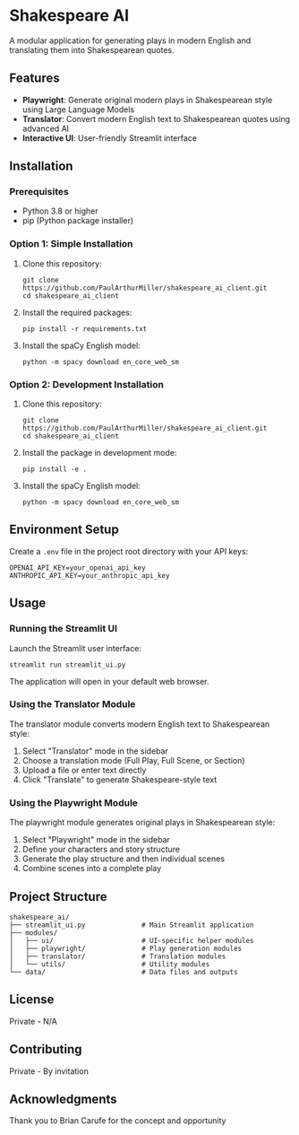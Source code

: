# Shakespeare AI

A modular application for generating plays in modern English and translating them into Shakespearean quotes.

## Features

- **Playwright**: Generate original modern plays in Shakespearean style using Large Language Models
- **Translator**: Convert modern English text to Shakespearean quotes using advanced AI
- **Interactive UI**: User-friendly Streamlit interface

## Installation

### Prerequisites

- Python 3.8 or higher
- pip (Python package installer)

### Option 1: Simple Installation

1. Clone this repository:
   ```
   git clone https://github.com/PaulArthurMiller/shakespeare_ai_client.git
   cd shakespeare_ai_client
   ```

2. Install the required packages:
   ```
   pip install -r requirements.txt
   ```

3. Install the spaCy English model:
   ```
   python -m spacy download en_core_web_sm
   ```

### Option 2: Development Installation

1. Clone this repository:
   ```
   git clone https://github.com/PaulArthurMiller/shakespeare_ai_client.git
   cd shakespeare_ai_client
   ```

2. Install the package in development mode:
   ```
   pip install -e .
   ```

3. Install the spaCy English model:
   ```
   python -m spacy download en_core_web_sm
   ```

## Environment Setup

Create a `.env` file in the project root directory with your API keys:

```
OPENAI_API_KEY=your_openai_api_key
ANTHROPIC_API_KEY=your_anthropic_api_key
```

## Usage

### Running the Streamlit UI

Launch the Streamlit user interface:

```
streamlit run streamlit_ui.py
```

The application will open in your default web browser.

### Using the Translator Module

The translator module converts modern English text to Shakespearean style:

1. Select "Translator" mode in the sidebar
2. Choose a translation mode (Full Play, Full Scene, or Section)
3. Upload a file or enter text directly
4. Click "Translate" to generate Shakespeare-style text

### Using the Playwright Module

The playwright module generates original plays in Shakespearean style:

1. Select "Playwright" mode in the sidebar
2. Define your characters and story structure
3. Generate the play structure and then individual scenes
4. Combine scenes into a complete play

## Project Structure

```
shakespeare_ai/
├── streamlit_ui.py              # Main Streamlit application
├── modules/
│   ├── ui/                      # UI-specific helper modules
│   ├── playwright/              # Play generation modules
│   ├── translator/              # Translation modules
│   └── utils/                   # Utility modules
└── data/                        # Data files and outputs
```

## License

Private - N/A

## Contributing

Private - By invitation

## Acknowledgments

Thank you to Brian Carufe for the concept and opportunity